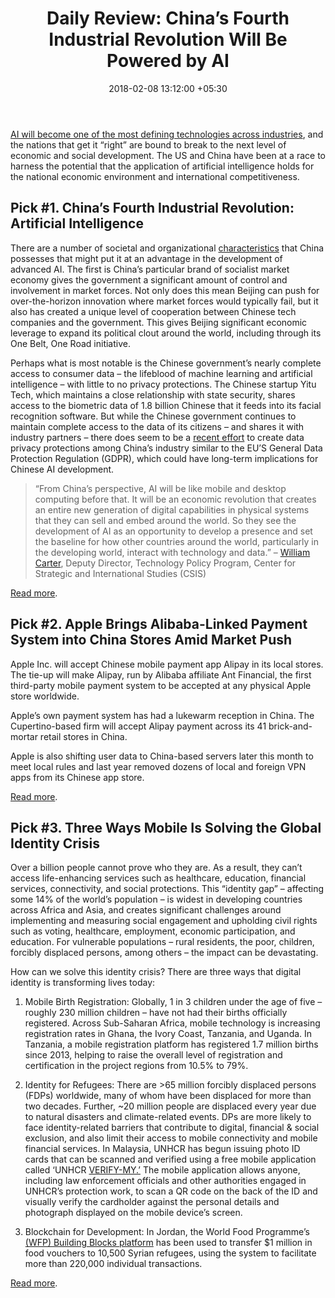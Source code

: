 ﻿---
title: 'Daily Review: China’s Fourth Industrial Revolution Will Be Powered by AI'
date: 2018-02-08 13:12:00 +05:30
tags:
- artificial intelligence
- AI
- machine learning
- industrial revolution
- mobile payments
- payments
- digital identity
- identity
- identity management
Image: "/uploads/aichina.jpg"
Description: "“AI will be like mobile and desktop computing before that. It will be
  an economic revolution that creates and entire new generation of digital capabilities
  in physical systems that they can sell and embed around the world.”- William Carter,
  Deputy Director, Technology Policy Program, CSIS"
Person: Elena Mesropyan
category:
- Enabling Technologies
- Payments
- Authentication & Security
- Financial Inclusion
Companies:
- Alipay
- Yitu Tech
- Apple
- Ant Financial
Markets:
- China
- Asia
Is Featured: true
---

[AI will become one of the most defining technologies across industries](https://gomedici.com/ai-most-defining-technology-banking-industry/), and the nations that get it “right” are bound to break to the next level of economic and social development. The US and China have been at a race to harness the potential that the application of artificial intelligence holds for the national economic environment and international competitiveness.

## Pick #1. China’s Fourth Industrial Revolution: Artificial Intelligence

There are a number of societal and organizational [characteristics](https://gomedici.com/fintech-in-china-a-53-point-summary/) that China possesses that might put it at an advantage in the development of advanced AI. The first is China’s particular brand of socialist market economy gives the government a significant amount of control and involvement in market forces. Not only does this mean Beijing can push for over-the-horizon innovation where market forces would typically fail, but it also has created a unique level of cooperation between Chinese tech companies and the government. This gives Beijing significant economic leverage to expand its political clout around the world, including through its One Belt, One Road initiative.

Perhaps what is most notable is the Chinese government’s nearly complete access to consumer data – the lifeblood of machine learning and artificial intelligence – with little to no privacy protections. The Chinese startup Yitu Tech, which maintains a close relationship with state security, shares access to the biometric data of 1.8 billion Chinese that it feeds into its facial recognition software. But while the Chinese government continues to maintain complete access to the data of its citizens – and shares it with industry partners – there does seem to be a [recent effort](https://www.csis.org/analysis/new-china-data-privacy-standard-looks-more-far-reaching-gdpr) to create data privacy protections among China’s industry similar to the EU’S General Data Protection Regulation (GDPR), which could have long-term implications for Chinese AI development.

> “From China’s perspective, AI will be like mobile and desktop computing before that. It will be an economic revolution that creates an entire new generation of digital capabilities in physical systems that they can sell and embed around the world. So they see the development of AI as an opportunity to develop a presence and set the baseline for how other countries around the world, particularly in the developing world, interact with technology and data.” – [William Carter](https://www.csis.org/people/william-carter), Deputy Director, Technology Policy Program, Center for Strategic and International Studies (CSIS)

[Read more](https://www.thecipherbrief.com/chinas-fourth-industrial-revolution-artificial-intelligence).

## Pick #2. Apple Brings Alibaba-Linked Payment System into China Stores Amid Market Push

Apple Inc. will accept Chinese mobile payment app Alipay in its local stores. The tie-up will make Alipay, run by Alibaba affiliate Ant Financial, the first third-party mobile payment system to be accepted at any physical Apple store worldwide.

Apple’s own payment system has had a lukewarm reception in China. The Cupertino-based firm will accept Alipay payment across its 41 brick-and-mortar retail stores in China.

Apple is also shifting user data to China-based servers later this month to meet local rules and last year removed dozens of local and foreign VPN apps from its Chinese app store.

[Read more](https://www.reuters.com/article/us-china-apple/apple-brings-alibaba-linked-payment-system-into-china-stores-amid-market-push-idUSKBN1FR0FH?feedType=RSS&feedName=technologyNews).

## Pick #3. Three Ways Mobile Is Solving the Global Identity Crisis

Over a billion people cannot prove who they are. As a result, they can’t access life-enhancing services such as healthcare, education, financial services, connectivity, and social protections. This “identity gap” – affecting some 14% of the world’s population – is widest in developing countries across Africa and Asia, and creates significant challenges around implementing and measuring social engagement and upholding civil rights such as voting, healthcare, employment, economic participation, and education. For vulnerable populations – rural residents, the poor, children, forcibly displaced persons, among others – the impact can be devastating.

How can we solve this identity crisis? There are three ways that digital identity is transforming lives today:

1. Mobile Birth Registration: Globally, 1 in 3 children under the age of five – roughly 230 million children – have not had their births officially registered. Across Sub-Saharan Africa, mobile technology is increasing registration rates in Ghana, the Ivory Coast, Tanzania, and Uganda. In Tanzania, a mobile registration platform has registered 1.7 million births since 2013, helping to raise the overall level of registration and certification in the project regions from 10.5% to 79%.

2. Identity for Refugees: There are >65 million forcibly displaced persons (FDPs) worldwide, many of whom have been displaced for more than two decades. Further, \~20 million people are displaced every year due to natural disasters and climate-related events. DPs are more likely to face identity-related barriers that contribute to digital, financial & social exclusion, and also limit their access to mobile connectivity and mobile financial services. In Malaysia, UNHCR has begun issuing photo ID cards that can be scanned and verified using a free mobile application called ‘UNHCR [VERIFY-MY.’](https://verification.unhcr.org.my/) The mobile application allows anyone, including law enforcement officials and other authorities engaged in UNHCR’s protection work, to scan a QR code on the back of the ID and visually verify the cardholder against the personal details and photograph displayed on the mobile device’s screen.

3. Blockchain for Development: In Jordan, the World Food Programme’s[ (WFP) Building Blocks platform](http://innovation.wfp.org/blog/blockchain-crypto-assistance-wfp) has been used to transfer $1 million in food vouchers to 10,500 Syrian refugees, using the system to facilitate more than 220,000 individual transactions.

[Read more](https://www.gsma.com/newsroom/blog/three-ways-mobile-solving-global-identity-crisis/).